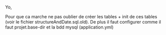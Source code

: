 Yo,

Pour que ca marche ne pas oublier de créer les tables + init de ces tables (voir le fichier structureAndDate.sql.old).
De plus il faut configurer comme il faut projet.base-dir et la bdd mysql (application.yml)
